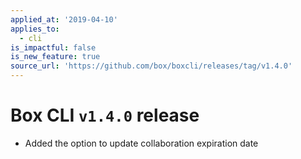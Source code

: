 ```yaml
---
applied_at: '2019-04-10'
applies_to:
  - cli
is_impactful: false
is_new_feature: true
source_url: 'https://github.com/box/boxcli/releases/tag/v1.4.0'
---
```

# Box CLI `v1.4.0` release

- Added the option to update collaboration expiration date
